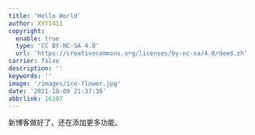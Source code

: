 ```yaml
---
title: 'Hello World'
author: XYY1411
copyright:
  enable: true
  type: 'CC BY-NC-SA 4.0'
  url: 'https://creativecommons.org/licenses/by-nc-sa/4.0/deed.zh'
carrier: false
description: ''
keywords: ''
image: '/images/ice-flower.jpg'
date: '2021-10-09 21:37:38'
abbrlink: 16107
---
```


新博客做好了，还在添加更多功能。

<script>
let hostname = location.hostname;
let pathname = location.pathname;
function getPageCnt() {
    let url = "https://api.xyy1411.top/tools/viscnt/?hostname="
               + hostname + "&pathname=" + pathname;
    let text = "";
    $.get(url, function(result) {
        text = result;
    });
    return text;
}
</script>
<div id="cntsss"></div>
<script>$("#cntsss").html(getPageCnt());</script>